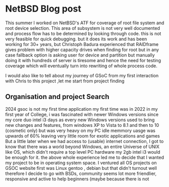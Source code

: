 # NetBSD Blog post
This summer I worked on NetBSD's ATF for coverage of root file system and root device selection. 
This area of subsystem is not very well documented and process flow has to be determined by looking through code. this is not very feasible for quick debugging.
but it does its work and has been working for 30+ years,
but Christoph Badura experienced that RAIDframe gives problem with higher capacity drives when finding for root but in any case fallback option is asking user for device and partition 
but manually doing it with hundreds of server is tiresome and hence the need for testing coverage which will eventually turn into rewriting of whole process code. 

I would also like to tell about my journey of GSoC from my first interaction with Chris to this project ,let me start from project finding 

## Organisation and project Search
2024 gsoc is not my first time application my first time was in 2022 in my first year of College, i was fascinated with newer Windows versions
since my core duo intel i3 days as every new Windows versions used to
bring new changes and features, from windows XP to Vista to 8.1 and then to 10 (cosmetic only) but was very heavy on my PC idle memmory uasge was upwards of 60% leaving very little room for exotic applications and games 
But a little later when we had access to (usable) internet connection, I got to know that there was a world beyond Windows, an entire Universe of UNIX like OS, which didn't require a top level PC hardware my 2gb intel i3 would be enough for it. 
the above whole experience led me to decide that I wanted my project to be in operating system space. I ventured all OS projects on GSOC website first was Linux gentoo , debian but that didn't turnout well therefore I decide to go with BSDs, community seems lot more friendlier, responsive and active to help beginners (maybe because there is not
